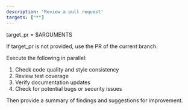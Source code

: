 ```yaml
---
description: 'Review a pull request'
targets: ["*"]
---
```


target_pr = $ARGUMENTS

If target_pr is not provided, use the PR of the current branch.

Execute the following in parallel:

1. Check code quality and style consistency
2. Review test coverage
3. Verify documentation updates
4. Check for potential bugs or security issues

Then provide a summary of findings and suggestions for improvement.
